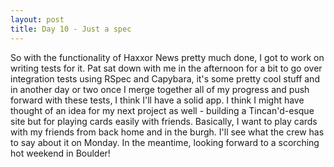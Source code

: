 ```yaml
---
layout: post
title: Day 10 - Just a spec
---
```


So with the functionality of Haxxor News pretty much done, I got to work on writing tests for it. Pat sat down
with me in the afternoon for a bit to go over integration tests using RSpec and Capybara, it's some pretty cool
stuff and in another day or two once I merge together all of my progress and push forward with these tests, I
think I'll have a solid app. I think I might have thought of an idea for my next project as well - building a
Tincan'd-esque site but for playing cards easily with friends. Basically, I want to play cards with my friends 
from back home and in the burgh. I'll see what the crew has to say about it on Monday. In the meantime, looking
forward to a scorching hot weekend in Boulder!